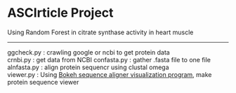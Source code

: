 # ASCIrticle Project
Using Random Forest in citrate synthase activity in heart muscle

***
ggcheck.py : crawling google or ncbi to get protein data  
crnbi.py : get data from NCBI
confasta.py : gather .fasta file to one file  
alnfasta.py : align protein sequencr using clustal omega  
viewer.py : Using [Bokeh sequence aligner visualization program](https://dmnfarrell.github.io/bioinformatics/bokeh-sequence-aligner
), make protein sequence viewer
